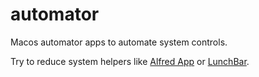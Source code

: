 # automator
Macos automator apps to automate system controls.

Try to reduce system helpers like [Alfred App](https://www.alfredapp.com) or [LunchBar](https://www.obdev.at/products/launchbar).
